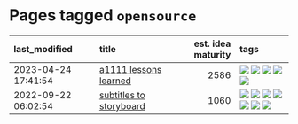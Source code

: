 # Pages tagged `opensource`

|last_modified|title|est. idea maturity|tags
|:---|:---|---:|:---|
|2023-04-24 17:41:54|[a1111 lessons learned](../a1111_lessons_learned.md)|2586|[![](https://img.shields.io/badge/tag-experimental-aa21fc)](../tags/experimental.md) [![](https://img.shields.io/badge/tag-opensource-a68128)](../tags/opensource.md) [![](https://img.shields.io/badge/tag-stability-1614f8)](../tags/stability.md) [![](https://img.shields.io/badge/tag-tooling-1043a5)](../tags/tooling.md) [![](https://img.shields.io/badge/tag-ux-22d494)](../tags/ux.md)|
|2022-09-22 06:02:54|[subtitles to storyboard](../subtitles-to-storyboard.md)|1060|[![](https://img.shields.io/badge/tag-accessibility-d5ffe)](../tags/accessibility.md) [![](https://img.shields.io/badge/tag-animation-752fd7)](../tags/animation.md) [![](https://img.shields.io/badge/tag-completed-12f6d5)](../tags/completed.md) [![](https://img.shields.io/badge/tag-opensource-a68128)](../tags/opensource.md) [![](https://img.shields.io/badge/tag-prompting-f14da)](../tags/prompting.md) [![](https://img.shields.io/badge/tag-tooling-1043a5)](../tags/tooling.md) [![](https://img.shields.io/badge/tag-wip-c4c41f)](../tags/wip.md)|